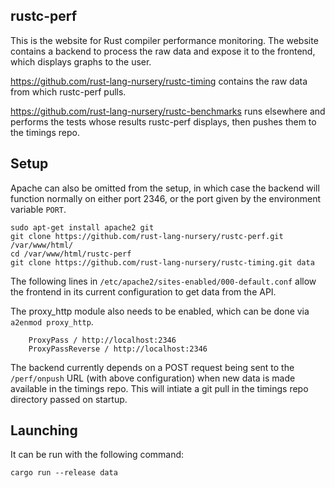 rustc-perf
----------

This is the website for Rust compiler performance monitoring. The website
contains a backend to process the raw data and expose it to the frontend,
which displays graphs to the user.

https://github.com/rust-lang-nursery/rustc-timing contains the raw data
from which rustc-perf pulls.

https://github.com/rust-lang-nursery/rustc-benchmarks runs elsewhere and
performs the tests whose results rustc-perf displays, then pushes them
to the timings repo.

Setup
-----

Apache can also be omitted from the setup, in which case the backend will function normally on
either port 2346, or the port given by the environment variable `PORT`.

```
sudo apt-get install apache2 git
git clone https://github.com/rust-lang-nursery/rustc-perf.git /var/www/html/
cd /var/www/html/rustc-perf
git clone https://github.com/rust-lang-nursery/rustc-timing.git data
```

The following lines in `/etc/apache2/sites-enabled/000-default.conf` allow the
frontend in its current configuration to get data from the API.

The proxy_http module also needs to be enabled, which can be done via `a2enmod proxy_http`.

```
    ProxyPass / http://localhost:2346
    ProxyPassReverse / http://localhost:2346
```

The backend currently depends on a POST request being sent to the `/perf/onpush` URL
(with above configuration) when new data is made available in the timings repo. This
will intiate a git pull in the timings repo directory passed on startup.

Launching
---------

It can be run with the following command:

```
cargo run --release data
```
